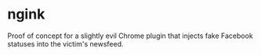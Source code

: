 ngink
=====
Proof of concept for a slightly evil Chrome plugin that injects fake Facebook statuses into the victim's newsfeed.
